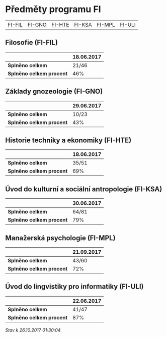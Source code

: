 # Předměty programu FI


| | | | | | |
|-|-|-|-|-|-|
|[FI-FIL](#filosofie-fi-fil) | [FI-GNO](#základy-gnozeologie-fi-gno) | [FI-HTE](#historie-techniky-a-ekonomiky-fi-hte) | [FI-KSA](#úvod-do-kulturní-a-sociální-antropologie-fi-ksa) | [FI-MPL](#manažerská-psychologie-fi-mpl) | [FI-ULI](#úvod-do-lingvistiky-pro-informatiky-fi-uli)|

        
## Filosofie (FI-FIL)

|                          |18.06.2017|
|--------------------------|--------------------|
|**Splněno celkem**        |21/46|
|**Splněno celkem procent**|46%|


## Základy gnozeologie (FI-GNO)

|                          |29.06.2017|
|--------------------------|--------------------|
|**Splněno celkem**        |10/23|
|**Splněno celkem procent**|43%|


## Historie techniky a ekonomiky (FI-HTE)

|                          |18.06.2017|
|--------------------------|--------------------|
|**Splněno celkem**        |35/51|
|**Splněno celkem procent**|69%|


## Úvod do kulturní a sociální antropologie (FI-KSA)

|                          |30.06.2017|
|--------------------------|--------------------|
|**Splněno celkem**        |64/81|
|**Splněno celkem procent**|79%|


## Manažerská psychologie (FI-MPL)

|                          |21.09.2017|
|--------------------------|--------------------|
|**Splněno celkem**        |43/60|
|**Splněno celkem procent**|72%|


## Úvod do lingvistiky pro informatiky (FI-ULI)

|                          |22.06.2017|
|--------------------------|--------------------|
|**Splněno celkem**        |41/47|
|**Splněno celkem procent**|87%|




*Stav k 26.10.2017 01:30:04*